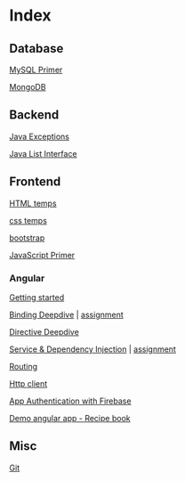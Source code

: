 <h1> Index </h1>

<h2>Database</h2>

[MySQL Primer](https://jaysiddhapura-eng.github.io/MySQL-Primer/) 

[MongoDB](https://jaysiddhapura-eng.github.io/MongoDB/)


<h2>Backend</h2>

[Java Exceptions](https://jaysiddhapura-eng.github.io/JavaExceptions/)

[Java List Interface](https://jaysiddhapura-eng.github.io/List/)


<h2>Frontend</h2>

[HTML temps](https://github.com/jaySiddhapura-eng/htmlTamplets)

[css temps](https://github.com/jaySiddhapura-eng/css)

[bootstrap](https://jaysiddhapura-eng.github.io/bootstrap/)

[JavaScript Primer](https://jaysiddhapura-eng.github.io/JavaScript-Notes/)


<h3>Angular</h3>

[Getting started](https://github.com/jaySiddhapura-eng/angularCourse)

[Binding Deepdive](https://github.com/jaySiddhapura-eng/AngularBindingsDeepDive) | [assignment](https://github.com/jaySiddhapura-eng/ch5Assignment)

[Directive Deepdive](https://github.com/jaySiddhapura-eng/directive-deepdive-ch7) 

[Service & Dependency Injection](https://github.com/jaySiddhapura-eng/angular-service-ch9) | [assignment](https://github.com/jaySiddhapura-eng/angular-service-assignment-ch9)

[Routing](https://github.com/jaySiddhapura-eng/routing-ch11)

[Http client](https://github.com/jaySiddhapura-eng/http-ch18)

[App Authentication with Firebase](https://github.com/jaySiddhapura-eng/authentication-ch20)

[Demo angular app - Recipe book](https://github.com/jaySiddhapura-eng/angularCourseProject)


<h2>Misc</h2>

[Git](https://jaysiddhapura-eng.github.io/Git-strategy/)








